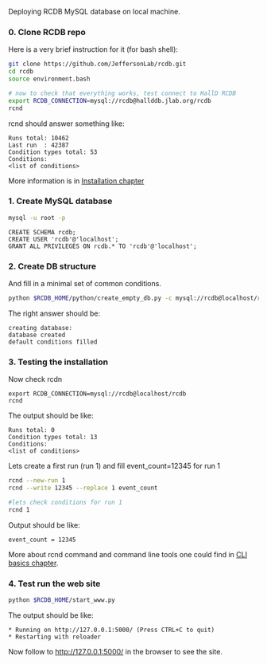 Deploying RCDB MySQL database on local machine. 

### 0. Clone RCDB repo 

Here is a very brief instruction for it (for bash shell):

```bash
git clone https://github.com/JeffersonLab/rcdb.git
cd rcdb
source environment.bash

# now to check that everything works, test connect to HallD RCDB
export RCDB_CONNECTION=mysql://rcdb@hallddb.jlab.org/rcdb
rcnd
```

rcnd should answer something like:

```
Runs total: 10462
Last run  : 42387
Condition types total: 53
Conditions: 
<list of conditions>
```

More information is in [Installation chapter](https://github.com/JeffersonLab/rcdb/wiki/Installation)


### 1. Create MySQL database

```bash
mysql -u root -p
```

```mysql
CREATE SCHEMA rcdb;
CREATE USER 'rcdb'@'localhost';
GRANT ALL PRIVILEGES ON rcdb.* TO 'rcdb'@'localhost';
```

### 2. Create DB structure
And fill in a minimal set of common conditions. 

```bash 
python $RCDB_HOME/python/create_empty_db.py -c mysql://rcdb@localhost/rcdb --i-am-sure --add-def-con
```

The right answer should be:
```
creating database:
database created
default conditions filled
```

### 3. Testing the installation

Now check rcdn 

```
export RCDB_CONNECTION=mysql://rcdb@localhost/rcdb
rcnd
```

The output should be like:

```
Runs total: 0
Condition types total: 13
Conditions: 
<list of conditions>
```

Lets create a first run (run 1) and fill event_count=12345 for run 1

```bash
rcnd --new-run 1
rcnd --write 12345 --replace 1 event_count

#lets check conditions for run 1
rcnd 1
```

Output should be like:

```
event_count = 12345
```
More about rcnd command and command line tools one could find in 
[CLI basics chapter](https://github.com/JeffersonLab/rcdb/wiki/rcnd).

### 4. Test run the web site

```bash
python $RCDB_HOME/start_www.py
```

The output should be like:

```
* Running on http://127.0.0.1:5000/ (Press CTRL+C to quit)
* Restarting with reloader
```

Now follow to http://127.0.0.1:5000/ in the browser to see the site. 

